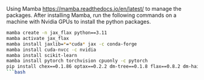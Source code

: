 Using Mamba https://mamba.readthedocs.io/en/latest/ to manage the packages. After installing Mamba, run the following commands on a machine with Nvidia GPUs to install the python packages.
```bash
mamba create -n jax_flax python==3.11
mamba activate jax_flax
mamba install jaxlib=*=*cuda* jax -c conda-forge
mamba install cuda-nvcc -c nvidia
mamba install scikit-learn
mamba install pytorch torchvision cpuonly -c pytorch
pip install chex==0.1.86 optax==0.2.2 dm-tree==0.1.8 flax==0.8.2 dm-haiku==0.0.11 tensorflow==2.16.1 tensorflow-datasets==4.9.4
```bash